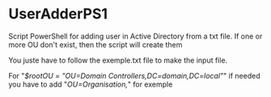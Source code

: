 # UserAdderPS1
Script PowerShell for adding user in Active Directory from a txt file.
If one or more OU don't exist, then the script will create them

You juste have to follow the exemple.txt file to make the input file.

For "*$rootOU = "OU=Domain Controllers,DC=domain,DC=local"*" if needed you have to add "*OU=Organisation,*" for exemple
